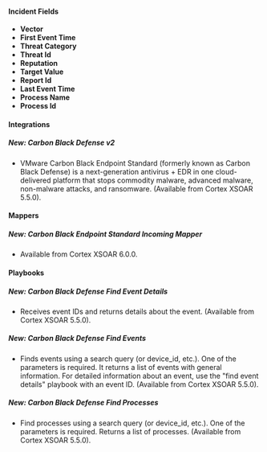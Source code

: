 
#### Incident Fields
- **Vector**
- **First Event Time**
- **Threat Category**
- **Threat Id**
- **Reputation**
- **Target Value**
- **Report Id**
- **Last Event Time**
- **Process Name**
- **Process Id**

#### Integrations
##### New: Carbon Black Defense v2
- VMware Carbon Black Endpoint Standard (formerly known as Carbon Black Defense) is a next-generation antivirus + EDR in one cloud-delivered platform that stops commodity malware, advanced malware, non-malware attacks, and ransomware. (Available from Cortex XSOAR 5.5.0).

#### Mappers
##### New: Carbon Black Endpoint Standard Incoming Mapper
- Available from Cortex XSOAR 6.0.0.

#### Playbooks
##### New: Carbon Black Defense Find Event Details
- Receives event IDs and returns details about the event. (Available from Cortex XSOAR 5.5.0).
##### New: Carbon Black Defense Find Events
- Finds events using a search query (or device_id, etc.). One of the parameters is required. It returns a list of events with general information. For detailed information about an event, use the "find event details" playbook with an event ID. (Available from Cortex XSOAR 5.5.0).
##### New: Carbon Black Defense Find Processes
- Find processes using a search query (or device_id, etc.). One of the parameters is required. Returns a list of processes. (Available from Cortex XSOAR 5.5.0).
